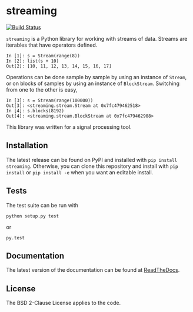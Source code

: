 # streaming

[![Build Status](https://travis-ci.org/FRidh/streaming.svg?branch=master)](https://travis-ci.org/FRidh/streaming)

`streaming` is a Python library for working with streams of data.
Streams are iterables that have operators defined.

    In [1]: s = Stream(range(8))
    In [2]: list(s + 10)
    Out[2]: [10, 11, 12, 13, 14, 15, 16, 17]

Operations can be done sample by sample by using an instance of `Stream`, or on blocks of samples by using an instance of `BlockStream`.
Switching from one to the other is easy,

    In [3]: s = Stream(range(100000))
    Out[3]: <streaming.stream.Stream at 0x7fc479462518>
    In [4]: s.blocks(8192)
    Out[4]: <streaming.stream.BlockStream at 0x7fc479462908>

This library was written for a signal processing tool.


## Installation

The latest release can be found on PyPI and installed with `pip install streaming`.
Otherwise, you can clone this repository and install with `pip install` or `pip install -e` when you want an editable install.

## Tests

The test suite can be run with

`python setup.py test`

or

`py.test`


## Documentation

The latest version of the documentation can be found at [ReadTheDocs](http://streaming.readthedocs.io/en/latest/).

## License

The BSD 2-Clause License applies to the code.
